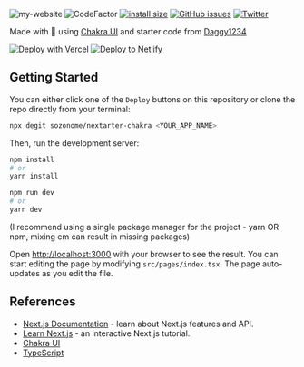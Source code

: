 ![my-website](https://socialify.git.ci/buddywhitman/my-website/image?description=1&descriptionEditable=get%20started%20with%20an%20insanely%20dope%20next.js%2Fchakra%20website%20&font=KoHo&language=1&name=1&owner=1&pattern=Floating%20Cogs&theme=Dark)
    ![CodeFactor](https://www.codefactor.io/repository/github/buddywhitman/my-website/badge)     [![install size](https://packagephobia.com/badge?p=react-icons@4.2.0)](https://packagephobia.com/result?p=react-icons@4.2.0)    [![GitHub issues](https://img.shields.io/github/issues/buddywhitman/my-website)](https://github.com/buddywhitman/my-website/issues)     [![Twitter](https://img.shields.io/twitter/url?style=social&url=https%3A%2F%2Fgithub.com%2Fbuddywhitman%2Fmy-website)](https://twitter.com/intent/tweet?text=Wow:&url=https%3A%2F%2Fgithub.com%2Fbuddywhitman%2Fmy-website)

Made with 🖤 using [Chakra UI](https://chakra-ui.com/)
and starter code from [Daggy1234](https://github.com/Daggy1234/)

[![Deploy with Vercel](https://vercel.com/button)](https://vercel.com/import/git?s=https://github.com/buddywhitman/my-website/)  [![Deploy to Netlify](https://www.netlify.com/img/deploy/button.svg)](https://app.netlify.com/start/deploy?repository=https://github.com/buddywhitman/my-website/)

## Getting Started

You can either click one of the `Deploy` buttons on this repository or clone the repo directly from your terminal:

```bash
npx degit sozonome/nextarter-chakra <YOUR_APP_NAME>
```

Then, run the development server:

```bash
npm install
# or
yarn install

npm run dev
# or
yarn dev
```
(I recommend using a single package manager for the project - yarn OR npm, mixing em can result in missing packages)

Open [http://localhost:3000](http://localhost:3000) with your browser to see the result.
You can start editing the page by modifying `src/pages/index.tsx`. The page auto-updates as you edit the file.

## References

- [Next.js Documentation](https://nextjs.org/docs) - learn about Next.js features and API.
- [Learn Next.js](https://nextjs.org/learn) - an interactive Next.js tutorial.
- [Chakra UI](https://chakra-ui.com)
- [TypeScript](https://www.typescriptlang.org)

